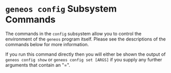 # `geneos config` Subsystem Commands

The commands in the `config` subsystem allow you to control the
environment of the `geneos` program itself. Please see the descriptions
of the commands below for more information.

If you run this command directly then you will either be shown the
output of `geneos config show` or `geneos config set [ARGS]` if you
supply any further arguments that contain an "=".
